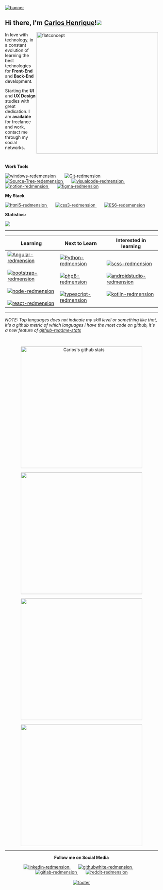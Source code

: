 <a href="#">
<img width="auto" src="https://i.ibb.co/XS68v06/banner.png" alt="banner" border="0" />
</a>

## Hi there, I'm [Carlos Henrique]()!<a href="#"><img src="https://github.githubassets.com/images/icons/emoji/octocat.png"></a>

<a href="#">
<img src="https://i.ibb.co/zPZrdcM/flatdesignconcept.png" min-width="400px" max-width="400px" width="400px" align="right" alt="flatconcept">
</a>
<p align="left">
In love with
technology, in a constant evolution of learning the best technologies for <strong>Front-End</strong>
 and <strong>Back-End</strong> development.
</p>
<p align="left">
Starting the <strong>UI</strong> and <strong>UX Design</strong> studies with great dedication. I am <strong>available</strong> for freelance and work, contact me through my social networks.
</p>
<br>

**Work Tools**

<p>
</p>
<p align="left">
<a href="https://www.microsoft.com/pt-br/windows/" target="_blank">
<img src="https://i.ibb.co/NFXK02X/windows-redemension.png" alt="windows-redemension" title="Windows 10" border="0" />
</a>&ensp;&ensp;&ensp;
<a href="https://git-scm.com/" target="_blank">
<img src="https://i.ibb.co/6ZQCtTp/Git-redmension.png" alt="Git-redmension" title="Git" border="0" />
</a>&ensp;&ensp;&ensp;
<a href="https://www.sourcetreeapp.com/" target="_blank">
<img src="https://i.ibb.co/kxWq8b0/Source-Tree-redemension.png" alt="Source-Tree-redemension" title="Sourcetree" border="0" />
</a>&ensp;&ensp;&ensp;
<a href="https://code.visualstudio.com/" target="_blank">
<img src="https://i.ibb.co/4VFjd1t/visualcode-redmension.png" alt="visualcode-redmension" title="VS Code" border="0" />
</a>&ensp;&ensp;&ensp;
<a href="https://www.notion.so/login" target="_blank">
<img src="https://i.ibb.co/jG5GySm/notion-redmension.png" alt="notion-redmension" title="Notion" border="0" />
</a>&ensp;&ensp;&ensp;
<a href="https://www.figma.com/" target="_blank">
<img src="https://i.ibb.co/X5NxFBN/figma-redmension.png" alt="figma-redmension" title="Figma" border="0" />
</a>
</p>

**My Stack**

<p>
</p>
<p align="left">
<a href="https://developer.mozilla.org/pt-BR/docs/Web/HTML/HTML5">
<img src="https://i.ibb.co/Q9x7wn0/html5-redmension.png" alt="html5-redmension" title="HTML5" border="0" />
</a>&ensp;&ensp;&ensp;
<a href="https://www.w3schools.com/css/">
<img src="https://i.ibb.co/zZtwrHv/css3-redmension.png" alt="css3-redmension" title="CSS3" border="0" />
</a>&ensp;&ensp;&ensp;
<a href="https://www.ecma-international.org/publications-and-standards/standards/ecma-262/">
<img src="https://i.ibb.co/1vZNsFg/ES6-redemension.png" alt="ES6-redemension" title="ECMAScript" border="0" />
</a>
</p>


**Statistics:**

![](https://komarev.com/ghpvc/?username=devCarlosHenSil&color=blueviolet&style=flat)

---

<table width="100%">
  <thead>
    <tr>
      <th>Learning</th>
      <th>Next to Learn</th>
      <th>Interested in learning</th>
    </tr>
  </thead>
  <tbody>
    <tr>
      <td>
       <a href="https://angular.io/">
       <img src="https://i.ibb.co/fSHpZcK/Angular-redmension.png" alt="Angular-redmension" title="Angular"  border="0" />
       </a>&ensp;&ensp;&ensp;
        <a href="https://getbootstrap.com/">
        <img src="https://i.ibb.co/y4khFPj/bootstrap-redmension.png" alt="bootstrap-redmension" title="Bootstrap" border="0" />
        </a>&ensp;&ensp;&ensp;
        <a href="https://nodejs.org/en/">
        <img src="https://i.ibb.co/7Ns7b5W/node-redmension.png" alt="node-redmension" title="Node.Js" border="0" />
        </a>&ensp;&ensp;&ensp;
        <a href="https://pt-br.reactjs.org/">
        <img src="https://i.ibb.co/TccNxn6/react-redmension.png" alt="react-redmension" title="React" border="0" />
        </a> 
      </td>
      <td>
        <a href="https://www.python.org/">
        <img src="https://i.ibb.co/zZt8gcN/Python-redmension.png" alt="Python-redmension" title="Python" border="0" />
        </a>&ensp;&ensp;&ensp;
        <a href="https://www.php.net/">
        <img src="https://i.ibb.co/JzxTTLP/php8-redmension.png" alt="php8-redmension" alt="php8-redmension" title="PHP8" border="0" />
        </a>&ensp;&ensp;&ensp;
        <a href="https://www.typescriptlang.org/">
        <img src="https://i.ibb.co/TM7HFJb/typescript-redmension.png" alt="typescript-redmension" title="TypeScript" border="0" />
        </a>
      </td>
      <td>
        <a href="https://sass-lang.com/documentation/syntax">
        <img src="https://i.ibb.co/FsGpytB/scss-redmension.png" alt="scss-redmension" title="SCSS" border="0" />
        </a>&ensp;&ensp;&ensp;
        <a href="https://developer.android.com/studio">
        <img src="https://i.ibb.co/fQP8ZtY/androidstudio-redmension.png" alt="androidstudio-redmension" title="Android Studio" border="0" />
        </a>&ensp;&ensp;&ensp;
        <a href="https://kotlinlang.org/">
        <img src="https://i.ibb.co/YPTFgHF/kotlin-redmension.png" alt="kotlin-redmension" title="Kotlin" border="0" />
        </a>
      </td>       
    </tr>
  </tbody>
</table>

</p>

---


_NOTE: Top languages does not indicate my skill level or something like that, it's a github metric of which languages i have the most code on github, it's a new feature of [github-readme-stats](https://github.com/anuraghazra/github-readme-stats)_

<br/>

<center>
    <tr>
      <td>
      <p align="center">
      <a href="#">
      <img width="400px" align="center" src="https://github-readme-stats.vercel.app/api?username=devCarlosHenSil&hide_border=true&show_icons=true&include_all_commits=true&theme=synthwave" alt="Carlos's github stats" border="0" />
      </a>
      </p>
      </td>
    </tr>
      <td>
      <p align="center">
      <a href="#">
      <img width="400px" align="center" src="https://github-readme-stats.vercel.app/api/top-langs?username=devCarlosHenSil&hide_border=true&layout=compact&langs_count=20&theme=synthwave" border="0" />
      </a>
      </p>
      </td>
    <tr>
      <td>
      <p align="center">
      <a href="#">
      <img width="400px" align="center" src="https://github-readme-stats.vercel.app/api/wakatime?username=devXcodeZero&hide_border=true&theme=synthwave&langs_count=20&layout=compact&v2&" border="0" />
      </a>
      </p>
      </td>
    </tr>
    <tr>
      <td>
      <p align="center">
      <a href="#">
      <img width="400px" align="center" src="https://github-readme-streak-stats.herokuapp.com/?user=devCarlosHenSil&hide_border=true&theme=synthwave" border="0" />
      </a>
      </p>
      </td>
    </tr>

</center>

---
<p align="center">
<strong>Follow me on Social Media</strong>
</p>
<p>
</p>
<p align="center">
<a href="https://www.linkedin.com/in/carlos-henrique-silva-dev/" target="_blank">
<img src="https://i.ibb.co/2sC0pB6/linkedin-redmension.png" alt="linkedin-redmension" title="Linkedin" border="0" />
</a>&ensp;&ensp;&ensp;
<a href="https://github.com/devCarlosHenSil"target="_blank">
<img src="https://i.ibb.co/23MV8MP/githubwhite-redmension.png" alt="githubwhite-redmension" title="GitHub" border="0" />
</a>&ensp;&ensp;&ensp;
<a href="#"target="_blank">
<img src="https://i.ibb.co/YdbgMTG/gitlab-redmension.png" alt="gitlab-redmension" title="GitLab" border="0" />
</a>&ensp;&ensp;&ensp;
<a href="https://www.reddit.com/user/LendaryStarkS"target="_blank">
<img src="https://i.ibb.co/TWnGSvT/reddit-redmension.png" alt="reddit-redmension" title="Reddit" border="0" />
</a>
<br/>
<br/>
<a href="#">
<img width= "auto" src="https://i.ibb.co/2KTf5Lh/footer.png" alt="footer" border="0" />
</a>